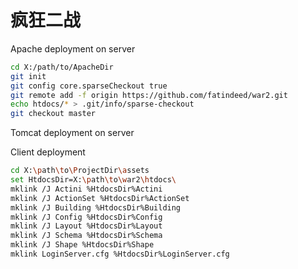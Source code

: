 # 疯狂二战

Apache deployment on server
```sh
cd X:/path/to/ApacheDir
git init
git config core.sparseCheckout true
git remote add -f origin https://github.com/fatindeed/war2.git
echo htdocs/* > .git/info/sparse-checkout
git checkout master
```

Tomcat deployment on server

Client deployment
```sh
cd X:\path\to\ProjectDir\assets
set HtdocsDir=X:\path\to\war2\htdocs\
mklink /J Actini %HtdocsDir%Actini
mklink /J ActionSet %HtdocsDir%ActionSet
mklink /J Building %HtdocsDir%Building
mklink /J Config %HtdocsDir%Config
mklink /J Layout %HtdocsDir%Layout
mklink /J Schema %HtdocsDir%Schema
mklink /J Shape %HtdocsDir%Shape
mklink LoginServer.cfg %HtdocsDir%LoginServer.cfg
```

